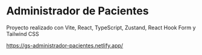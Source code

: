 # Administrador de Pacientes

Proyecto realizado con Vite, React, TypeScript, Zustand, React Hook Form y Tailwind CSS

https://gs-administrador-pacientes.netlify.app/

